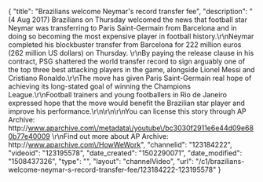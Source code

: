 {
    "title": "Brazilians welcome Neymar's record transfer fee",
    "description": "(4 Aug 2017) Brazilians on Thursday welcomed the news that football star Neymar was transferring to Paris Saint-Germain from Barcelona and in doing so becoming the most expensive player in football history.\r\nNeymar completed his blockbuster transfer from Barcelona for 222 million euros (262 million US dollars) on Thursday. \r\nBy paying the release clause in his contract, PSG shattered the world transfer record to sign arguably one of the top three best attacking players in the game, alongside Lionel Messi and Cristiano Ronaldo.\r\nThe move has given Paris Saint-Germain real hope of achieving its long-stated goal of winning the Champions League.\r\nFootball trainers and young footballers in Rio de Janeiro expressed hope that the move would benefit the Brazilian star player and improve his performance.\r\n\r\n\r\nYou can license this story through AP Archive: http:\/\/www.aparchive.com\/metadata\/youtube\/bc3030f2911e6e44d09e680b77e40009 \r\nFind out more about AP Archive: http:\/\/www.aparchive.com\/HowWeWork",
    "channelid": "123184222",
    "videoid": "123195578",
    "date_created": "1502290071",
    "date_modified": "1508437326",
    "type": "",
    "layout": "channelVideo",
    "url": "\/c1\/brazilians-welcome-neymar-s-record-transfer-fee\/123184222-123195578"
}